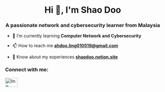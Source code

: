 <h1 align="center">Hi 👋, I'm Shao Doo</h1>
<h3 align="center">A passionate network and cybersecurity learner from Malaysia</h3>

- 🌱 I’m currently learning **Computer Network and Cybersecurity**

- 📫 How to reach me **ahdoo.ling010519@gmail.com**

- 📄 Know about my experiences [**shaodoo.notion.site**](https://shaodoo.notion.site/)

<h3 align="left">Connect with me:</h3>
<p align="left">
<a href="https://linkedin.com/in/ling-shao-doo/" target="blank"><img align="center" src="https://raw.githubusercontent.com/rahuldkjain/github-profile-readme-generator/master/src/images/icons/Social/linked-in-alt.svg" alt="ling shao doo" height="30" width="40" /></a>
</p>

